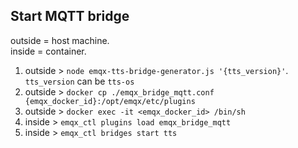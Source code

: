 ## Start MQTT bridge

outside = host machine.  
inside = container.

1. outside > `node emqx-tts-bridge-generator.js '{tts_version}'`. `tts_version` can be `tts-os`
2. outside > `docker cp ./emqx_bridge_mqtt.conf {emqx_docker_id}:/opt/emqx/etc/plugins`
3. outside > `docker exec -it <emqx_docker_id> /bin/sh`
4. inside > `emqx_ctl plugins load emqx_bridge_mqtt`
5. inside > `emqx_ctl bridges start tts`
